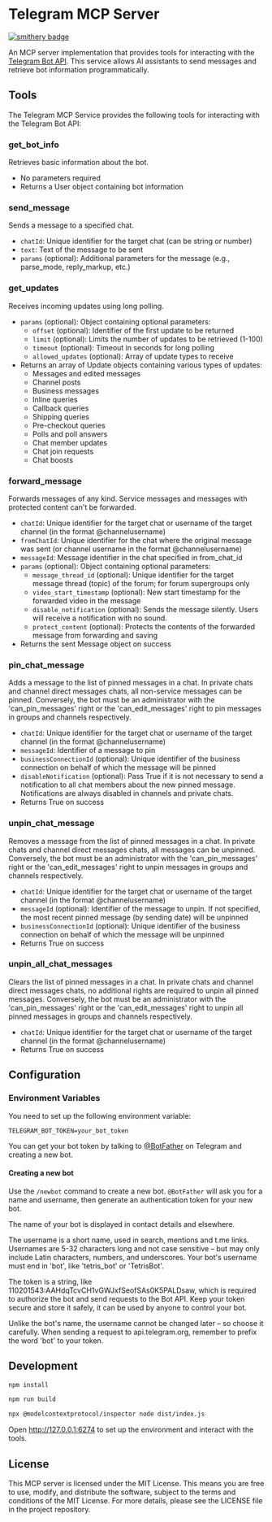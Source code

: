 # Telegram MCP Server

[![smithery badge](https://smithery.ai/badge/@NexusX-MCP/telegram-mcp-server)](https://smithery.ai/server/@NexusX-MCP/telegram-mcp-server)

An MCP server implementation that provides tools for interacting with the [Telegram Bot API](https://core.telegram.org/bots/api). This service allows AI assistants to send messages and retrieve bot information programmatically.

## Tools
The Telegram MCP Service provides the following tools for interacting with the Telegram Bot API:

### get_bot_info
Retrieves basic information about the bot.
- No parameters required
- Returns a User object containing bot information

### send_message
Sends a message to a specified chat.
- `chatId`: Unique identifier for the target chat (can be string or number)
- `text`: Text of the message to be sent
- `params` (optional): Additional parameters for the message (e.g., parse_mode, reply_markup, etc.)

### get_updates
Receives incoming updates using long polling.
- `params` (optional): Object containing optional parameters:
  - `offset` (optional): Identifier of the first update to be returned
  - `limit` (optional): Limits the number of updates to be retrieved (1-100)
  - `timeout` (optional): Timeout in seconds for long polling
  - `allowed_updates` (optional): Array of update types to receive
- Returns an array of Update objects containing various types of updates:
  - Messages and edited messages
  - Channel posts
  - Business messages
  - Inline queries
  - Callback queries
  - Shipping queries
  - Pre-checkout queries
  - Polls and poll answers
  - Chat member updates
  - Chat join requests
  - Chat boosts

### forward_message
Forwards messages of any kind. Service messages and messages with protected content can't be forwarded.
- `chatId`: Unique identifier for the target chat or username of the target channel (in the format @channelusername)
- `fromChatId`: Unique identifier for the chat where the original message was sent (or channel username in the format @channelusername)
- `messageId`: Message identifier in the chat specified in from_chat_id
- `params` (optional): Object containing optional parameters:
  - `message_thread_id` (optional): Unique identifier for the target message thread (topic) of the forum; for forum supergroups only
  - `video_start_timestamp` (optional): New start timestamp for the forwarded video in the message
  - `disable_notification` (optional): Sends the message silently. Users will receive a notification with no sound.
  - `protect_content` (optional): Protects the contents of the forwarded message from forwarding and saving
- Returns the sent Message object on success

### pin_chat_message
Adds a message to the list of pinned messages in a chat. In private chats and channel direct messages chats, all non-service messages can be pinned. Conversely, the bot must be an administrator with the 'can_pin_messages' right or the 'can_edit_messages' right to pin messages in groups and channels respectively.
- `chatId`: Unique identifier for the target chat or username of the target channel (in the format @channelusername)
- `messageId`: Identifier of a message to pin
- `businessConnectionId` (optional): Unique identifier of the business connection on behalf of which the message will be pinned
- `disableNotification` (optional): Pass True if it is not necessary to send a notification to all chat members about the new pinned message. Notifications are always disabled in channels and private chats.
- Returns True on success

### unpin_chat_message
Removes a message from the list of pinned messages in a chat. In private chats and channel direct messages chats, all messages can be unpinned. Conversely, the bot must be an administrator with the 'can_pin_messages' right or the 'can_edit_messages' right to unpin messages in groups and channels respectively.
- `chatId`: Unique identifier for the target chat or username of the target channel (in the format @channelusername)
- `messageId` (optional): Identifier of the message to unpin. If not specified, the most recent pinned message (by sending date) will be unpinned
- `businessConnectionId` (optional): Unique identifier of the business connection on behalf of which the message will be unpinned
- Returns True on success

### unpin_all_chat_messages
Clears the list of pinned messages in a chat. In private chats and channel direct messages chats, no additional rights are required to unpin all pinned messages. Conversely, the bot must be an administrator with the 'can_pin_messages' right or the 'can_edit_messages' right to unpin all pinned messages in groups and channels respectively.
- `chatId`: Unique identifier for the target chat or username of the target channel (in the format @channelusername)
- Returns True on success

## Configuration

### Environment Variables

You need to set up the following environment variable:

```
TELEGRAM_BOT_TOKEN=your_bot_token
```

You can get your bot token by talking to [@BotFather](https://t.me/BotFather) on Telegram and creating a new bot.

#### Creating a new bot
Use the `/newbot` command to create a new bot. `@BotFather` will ask you for a name and username, then generate an authentication token for your new bot.

The name of your bot is displayed in contact details and elsewhere.

The username is a short name, used in search, mentions and t.me links. Usernames are 5-32 characters long and not case sensitive – but may only include Latin characters, numbers, and underscores. Your bot's username must end in 'bot', like 'tetris_bot' or 'TetrisBot'.

The token is a string, like 110201543:AAHdqTcvCH1vGWJxfSeofSAs0K5PALDsaw, which is required to authorize the bot and send requests to the Bot API. Keep your token secure and store it safely, it can be used by anyone to control your bot.

Unlike the bot's name, the username cannot be changed later – so choose it carefully.
When sending a request to api.telegram.org, remember to prefix the word 'bot' to your token.

## Development

```bash
npm install

npm run build

npx @modelcontextprotocol/inspector node dist/index.js
```

Open http://127.0.0.1:6274 to set up the environment and interact with the tools.

## License
This MCP server is licensed under the MIT License. This means you are free to use, modify, and distribute the software, subject to the terms and conditions of the MIT License. For more details, please see the LICENSE file in the project repository.

